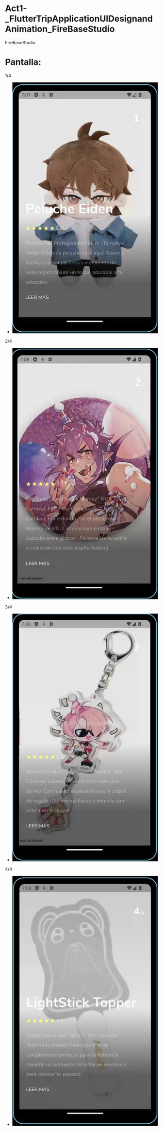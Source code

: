 # Act1-_FlutterTripApplicationUIDesignandAnimation_FireBaseStudio
FireBaseStudio

# Pantalla:

1/4
- ![alt text](image.png)

2/4
- ![alt text](image-1.png)

3/4
- ![alt text](image-2.png)

4/4
- ![alt text](image-3.png)
